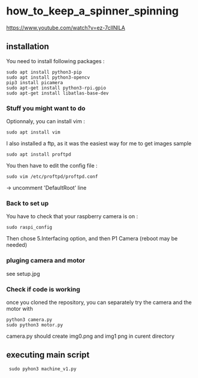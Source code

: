 # how_to_keep_a_spinner_spinning
https://www.youtube.com/watch?v=ez-7cllNlLA

## installation

You need to install following packages :

```
sudo apt install python3-pip
sudo apt install python3-opencv
pip3 install picamera
sudo apt-get install python3-rpi.gpio
sudo apt-get install libatlas-base-dev

```
### Stuff you might want to do
Optionnaly, you can install vim :

```sudo apt install vim```

I also installed a ftp, as it was the easiest way for me to get images sample
```
sudo apt install proftpd
```
You then have to edit the config file :
```
sudo vim /etc/proftpd/proftpd.conf
```
-> uncomment 'DefaultRoot' line

### Back to set up
You have to check that your raspberry camera is on :
```
sudo raspi_config
```

Then chose  5.Interfacing option, and then P1 Camera (reboot may be needed)

### pluging camera and motor

see setup.jpg

### Check if code is working

once you cloned the repository, you can separately try the camera and the motor with
```
python3 camera.py
sudo python3 motor.py
```
camera.py should create img0.png and img1 png in curent directory

## executing main script

```
 sudo pyhon3 machine_v1.py
```
